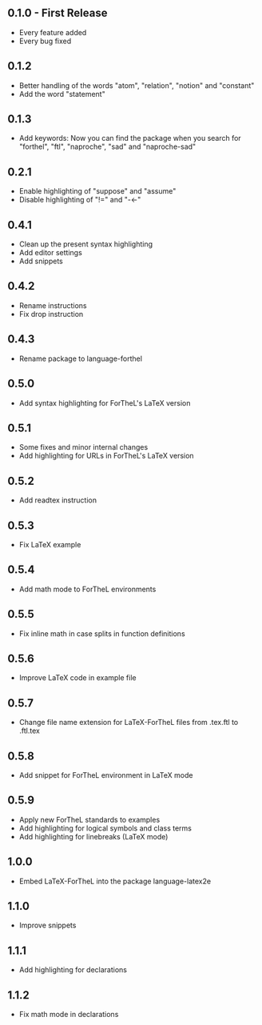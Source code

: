 ## 0.1.0 - First Release
* Every feature added
* Every bug fixed

## 0.1.2
* Better handling of the words "atom", "relation", "notion" and "constant"
* Add the word "statement"

## 0.1.3
* Add keywords: Now you can find the package when you search for "forthel",
  "ftl", "naproche", "sad" and "naproche-sad"

## 0.2.1
* Enable highlighting of "suppose" and "assume"
* Disable highlighting of "!=" and "-<-"

## 0.4.1
* Clean up the present syntax highlighting
* Add editor settings
* Add snippets

## 0.4.2
* Rename instructions
* Fix drop instruction

## 0.4.3
* Rename package to language-forthel

## 0.5.0
* Add syntax highlighting for ForTheL's LaTeX version

## 0.5.1
* Some fixes and minor internal changes
* Add highlighting for URLs in ForTheL's LaTeX version

## 0.5.2
* Add readtex instruction

## 0.5.3
* Fix LaTeX example

## 0.5.4
* Add math mode to ForTheL environments

## 0.5.5
* Fix inline math in case splits in function definitions

## 0.5.6
* Improve LaTeX code in example file

## 0.5.7
* Change file name extension for LaTeX-ForTheL files from .tex.ftl to .ftl.tex

## 0.5.8
* Add snippet for ForTheL environment in LaTeX mode

## 0.5.9
* Apply new ForTheL standards to examples
* Add highlighting for logical symbols and class terms
* Add highlighting for linebreaks (LaTeX mode)

## 1.0.0
* Embed LaTeX-ForTheL into the package language-latex2e

## 1.1.0
* Improve snippets

## 1.1.1
* Add highlighting for declarations

## 1.1.2
* Fix math mode in declarations
